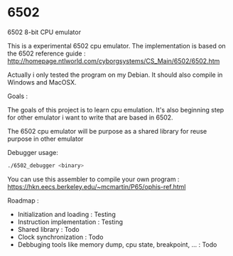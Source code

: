 # 6502
6502 8-bit CPU emulator

This is a experimental 6502 cpu emulator.
The implementation is based on the 6502 reference guide : http://homepage.ntlworld.com/cyborgsystems/CS_Main/6502/6502.htm

Actually i only tested the program on my Debian.
It should also compile in Windows and MacOSX.

Goals :

The goals of this project is to learn cpu emulation.
It's also beginning step for other emulator i want to write that are based in 6502.

The 6502 cpu emulator will be purpose as a shared library for reuse purpose in other emulator

Debugger usage:

```sh
./6502_debugger <binary>
```

You can use this assembler to compile your own program : https://hkn.eecs.berkeley.edu/~mcmartin/P65/ophis-ref.html

Roadmap :
* Initialization and loading : Testing
* Instruction implementation : Testing
* Shared library : Todo
* Clock synchronization : Todo
* Debbuging tools like memory dump, cpu state, breakpoint, ... : Todo

